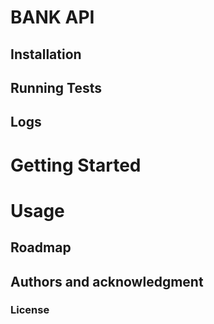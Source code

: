 # BANK API



## Installation



## Running Tests



## Logs


# Getting Started


# Usage



## Roadmap



## Authors and acknowledgment




### License

